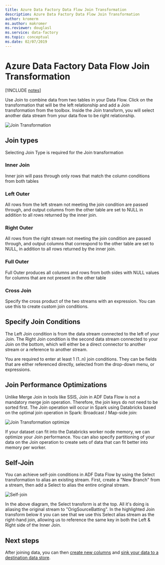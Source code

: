 ```yaml
---
title: Azure Data Factory Data Flow Join Transformation
description: Azure Data Factory Data Flow Join Transformation
author: kromerm
ms.author: makromer
ms.reviewer: douglasl
ms.service: data-factory
ms.topic: conceptual
ms.date: 02/07/2019
---
```


# Azure Data Factory Data Flow Join Transformation

[!INCLUDE [notes](../../includes/data-factory-data-flow-preview.md)]

Use Join to combine data from two tables in your Data Flow. Click on the transformation that will be the left relationship and add a Join transformation from the toolbox. Inside the Join transform, you will select another data stream from your data flow to be right relationship.

![Join Transformation](media/data-flow/join.png "Join")

## Join types

Selecting Join Type is required for the Join transformation

### Inner Join

Inner join will pass through only rows that match the column conditions from both tables

### Left Outer

All rows from the left stream not meeting the join condition are passed through, and output columns from the other table are set to NULL in addition to all rows returned by the inner join.

### Right Outer

All rows from the right stream not meeting the join condition are passed through, and output columns that correspond to the other table are set to NULL, in addition to all rows returned by the inner join.

### Full Outer

Full Outer produces all columns and rows from both sides with NULL values for columns that are not present in the other table

### Cross Join

Specify the cross product of the two streams with an expression. You can use this to create custom join conditions.

## Specify Join Conditions

The Left Join condition is from the data stream connected to the left of your Join. The Right Join condition is the second data stream connected to your Join on the bottom, which will either be a direct connector to another stream or a reference to another stream.

You are required to enter at least 1 (1..n) join conditions. They can be fields that are either referenced directly, selected from the drop-down menu, or expressions.

## Join Performance Optimizations

Unlike Merge Join in tools like SSIS, Join in ADF Data Flow is not a mandatory merge join operation. Therefore, the join keys do not need to be sorted first. The Join operation will occur in Spark using Databricks based on the optimal join operation in Spark: Broadcast / Map-side join:

![Join Transformation optimize](media/data-flow/joinoptimize.png "Join Optimization")

If your dataset can fit into the Databricks worker node memory, we can optimize your Join performance. You can also specify partitioning of your data on the Join operation to create sets of data that can fit better into memory per worker.

## Self-Join

You can achieve self-join conditions in ADF Data Flow by using the Select transformation to alias an existing stream. First, create a "New Branch" from a stream, then add a Select to alias the entire original stream.

![Self-join](media/data-flow/selfjoin.png "Self-join")

In the above diagram, the Select transform is at the top. All it's doing is aliasing the original stream to "OrigSourceBatting". In the highlighted Join transform below it you can see that we use this Select alias stream as the right-hand join, allowing us to reference the same key in both the Left & Right side of the Inner Join.

## Next steps

After joining data, you can then [create new columns](data-flow-derived-column.md) and [sink your data to a destination data store](data-flow-sink.md).
